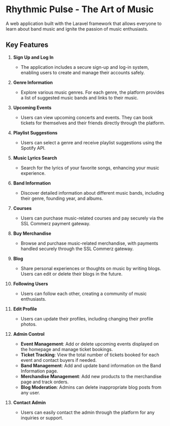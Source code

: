# Rhythmic Pulse - The Art of Music

A web application built with the Laravel framework that allows everyone to learn about band music and ignite the passion of music enthusiasts.

## Key Features

1. **Sign Up and Log In**  
   - The application includes a secure sign-up and log-in system, enabling users to create and manage their accounts safely.

2. **Genre Information**  
   - Explore various music genres. For each genre, the platform provides a list of suggested music bands and links to their music.

3. **Upcoming Events**  
   - Users can view upcoming concerts and events. They can book tickets for themselves and their friends directly through the platform.

4. **Playlist Suggestions**  
   - Users can select a genre and receive playlist suggestions using the Spotify API.

5. **Music Lyrics Search**  
   - Search for the lyrics of your favorite songs, enhancing your music experience.

6. **Band Information**  
   - Discover detailed information about different music bands, including their genre, founding year, and albums.

7. **Courses**  
   - Users can purchase music-related courses and pay securely via the SSL Commerz payment gateway.

8. **Buy Merchandise**  
   - Browse and purchase music-related merchandise, with payments handled securely through the SSL Commerz gateway.

9. **Blog**  
   - Share personal experiences or thoughts on music by writing blogs. Users can edit or delete their blogs in the future.

10. **Following Users**  
    - Users can follow each other, creating a community of music enthusiasts.

11. **Edit Profile**  
    - Users can update their profiles, including changing their profile photos.

12. **Admin Control**  
    - **Event Management**: Add or delete upcoming events displayed on the homepage and manage ticket bookings.
    - **Ticket Tracking**: View the total number of tickets booked for each event and contact buyers if needed.
    - **Band Management**: Add and update band information on the Band Information page.
    - **Merchandise Management**: Add new products to the merchandise page and track orders.
    - **Blog Moderation**: Admins can delete inappropriate blog posts from any user.

13. **Contact Admin**  
    - Users can easily contact the admin through the platform for any inquiries or support.

